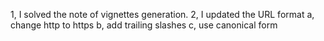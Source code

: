 1, I solved the note of vignettes generation.
2, I updated the URL format
  a, change http to https
  b, add trailing slashes 
  c, use canonical form